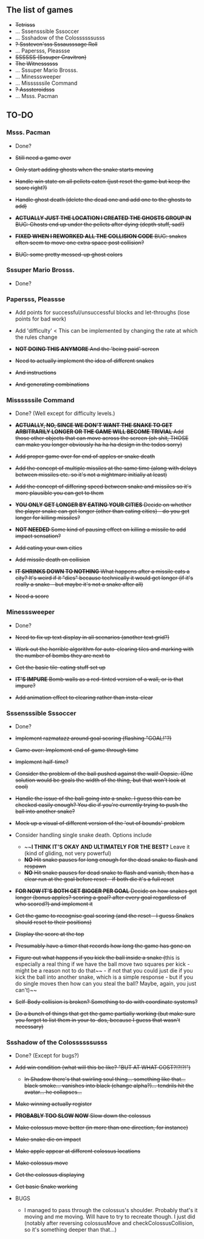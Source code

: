 ## The list of games

- ~~Tetrisss~~
- ... Sssensssible Sssoccer
- ... Ssshadow of the Colossssssusss
- ~~? Sssteven'sss Sssausssage Roll~~
- ... Papersss, Pleassse
- ~~SSSSSS (Sssuper Gravitron)~~
- ~~The Witnessssss~~
- ... Sssuper Mario Brosss.
- ... Minesssweeper
- ... Missssssile Command
- ~~? Asssteroidsss~~
- ... Msss. Pacman

## TO-DO

### Msss. Pacman

- Done?

- ~~Still need a game over~~
- ~~Only start adding ghosts when the snake starts moving~~
- ~~Handle win state on all pellets eaten (just reset the game but keep the score right?)~~
- ~~Handle ghost death (delete the dead one and add one to the ghosts to add)~~
- ~~__ACTUALLY JUST THE LOCATION I CREATED THE GHOSTS GROUP IN__ BUG: Ghosts end up under the pellets after dying (depth stuff, sad!)~~
- ~~__FIXED WHEN I REWORKED ALL THE COLLISION CODE__ BUG: snakes often seem to move one extra space post collision?~~
- ~~BUG: some pretty messed-up ghost colors~~

### Sssuper Mario Brosss.

- Done?

### Papersss, Pleassse

- Add points for successful/unsuccessful blocks and let-throughs (lose points for bad work)
- Add 'difficulty' < This can be implemented by changing the rate at which the rules change

- ~~__NOT DOING THIS ANYMORE__ And the 'being paid' screen~~
- ~~Need to actually implement the idea of different snakes~~
- ~~And instructions~~
- ~~And generating combinations~~

### Missssssile Command

- Done? (Well except for difficulty levels.)

- ~~__ACTUALLY, NO, SINCE WE DON'T WANT THE SNAKE TO GET ARBITRARILY LONGER OR THE GAME WILL BECOME TRIVIAL__ Add those other objects that can move across the screen (oh shit, THOSE can make you longer obviously ha ha ha design in the todos sorry)~~
- ~~Add proper game over for end of apples or snake death~~
- ~~Add the concept of multiple missiles at the same time (along with delays between missiles etc. so it's not a nightmare initially at least)~~
- ~~Add the concept of differing speed between snake and missiles so it's more plausible you can get to them~~
- ~~__YOU ONLY GET LONGER BY EATING YOUR CITIES__ Decide on whether the player snake can get longer (other than eating cities) - do you get longer for killing missiles?~~
- ~~__NOT NEEDED__ Some kind of pausing effect on killing a missile to add impact sensation?~~
- ~~Add eating your own cities~~
- ~~Add missile death on collision~~
- ~~__IT SHRINKS DOWN TO NOTHING__ What happens after a missile eats a city? It's weird if it "dies" because technically it would get longer (if it's really a snake - but maybe it's not a snake after all)~~
- ~~Need a score~~

### Minesssweeper

- Done?

- ~~Need to fix up text display in all scenarios (another text grid?)~~
- ~~Work out the horrible algorithm for auto-clearing tiles and marking with the number of bombs they are next to~~
- ~~Get the basic tile-eating stuff set up~~
- ~~__IT'S IMPURE__ Bomb walls as a red-tinted version of a wall, or is that impure?~~
- ~~Add animation effect to clearing rather than insta-clear~~

### Sssensssible Sssoccer

- Done?

- ~~Implement razmatazz around goal scoring (flashing "GOAL!"?)~~
- ~~Game over: Implement end of game through time~~
- ~~Implement half-time?~~

- ~~Consider the problem of the ball pushed against the wall! Oopsie. (One solution would be goals the width of the thing, but that won't look at cool)~~
- ~~Handle the issue of the ball going _into_ a snake. I guess this can be checked easily enough? You die if you're currently trying to push the ball into another snake?~~
- ~~Mock up a visual of different version of the 'out of bounds' problem~~
- Consider handling single snake death. Options include
  - ~~__I THINK IT'S OKAY AND ULTIMATELY FOR THE BEST?__ Leave it (kind of gliding, not very powerful)
  - ~~__NO__ Hit snake pauses for long enough for the dead snake to flash and respawn~~
  - ~~__NO__ Hit snake pauses for dead snake to flash and vanish, then has a clear run at the goal before reset - if both die it's a full reset~~
- ~~__FOR NOW IT'S BOTH GET BIGGER PER GOAL__ Decide on how snakes get longer (bonus apples? scoring a goal? after every goal regardless of who scored?) and implement it~~
- ~~Get the game to recognise goal scoring (and the reset - I guess Snakes should reset to their positions)~~
- ~~Display the score at the top~~
- ~~Presumably have a timer that records how long the game has gone on~~
- ~~Figure out what happens if you kick the ball inside a snake (~~this is especially a real thing if we have the ball move two squares per kick - might be a reason not to do that~~ - if not that you could just die if you kick the ball into another snake, which is a simple response - but if you do single moves then how can you steal the ball? Maybe, again, you just can't)~~
- ~~Self-Body collision is broken? Something to do with coordinate systems?~~
- ~~Do a bunch of things that get the game partially working (but make sure you forget to list them in your to-dos, because I guess that wasn't necessary)~~

### Ssshadow of the Colossssssusss

- Done? (Except for bugs?)

- ~~Add win condition (what will this be like? "BUT AT WHAT COST?!?!?!")~~
  - ~~In Shadow there's that swirling soul thing... something like that... black smoke... vanishes into black (change alpha?)... tendrils hit the avatar... he collapses...~~
- ~~Make winning actually register~~
- ~~__PROBABLY TOO SLOW NOW__ Slow down the colossus~~
- ~~Make colossus move better (in more than one direction, for instance)~~
- ~~Make snake die on impact~~
- ~~Make apple appear at different colossus locations~~
- ~~Make colossus move~~
- ~~Get the colossus displaying~~
- ~~Get basic Snake working~~

- BUGS
  - I managed to pass through the colossus's shoulder. Probably that's it moving and me moving. Will have to try to recreate though. I just did (notably after reversing colossusMove and checkColossusCollision, so it's something deeper than that...)
